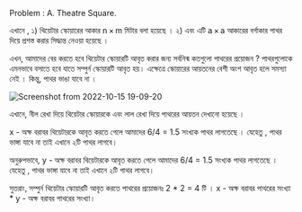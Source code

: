 Problem : A. Theatre Square.


এখানে , 
১) থিয়েটার স্কোয়ারের  আকার n × m মিটার বলা হয়েছে । 
২) এবং এটি a × a আকারের বর্গাকার পাথর দিয়ে প্রশস্ত করার সিদ্ধান্ত নেওয়া হয়েছে । 


এখন, আমাদের বের করতে হবে থিয়েটার স্কোয়ারটি আবৃত করার জন্য সর্বনিন্ম কতগুলো পাথরের প্রয়োজন ? 
পাথরগুলোকে এমনভাবে বসাতে হবে যাতে সম্পুর্ন স্কোয়ারটি আবৃত হয়। এক্ষেত্রে স্কোয়ারের আয়তনের বেশী অংশ আবৃত হলে সমস্যা নেই । 
কিন্তু, পাথর ভাঙা যাবে না ।


![Screenshot from 2022-10-15 19-09-20](https://user-images.githubusercontent.com/70530455/195994266-1e180678-e4e1-436f-86a3-ef8177970332.png)

                            
এখানে, নীল রেখা দিয়ে থিয়েটার স্কোয়ারকে এবং লাল রেখা দিয়ে পাথরের আয়তন দেখানো হয়েছে । 

x - অক্ষ বরাবর থিয়েটারকে আবৃত করতে গেলে আমাদের 6/4 = 1.5 সংখ্যক পাথর লাগতেছে । 
যেহেতু , পাথর ভাঙ্গা যাবে না তাই এখানে ২টি পাথর লাগবে। 

অনুরুপভাবে, y - অক্ষ বরাবর থিয়েটারকে আবৃত করতে গেলে আমাদের 6/4 = 1.5 সংখ্যক পাথর লাগতেছে । 
যেহেতু , পাথর ভাঙ্গা যাবে না তাই এখানে ২টি পাথর লাগবে। 

সুতরাং, সম্পুর্ন থিয়েটার স্কোয়ারটি আবৃত করতে পাথরের প্রয়োজনঃ 2 * 2 = 4 টি । 
x - অক্ষ বরাবর পাথরের সংখ্যা * y - অক্ষ বরাবর পাথরের সংখ্যা। 
